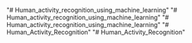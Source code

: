 "# Human_activity_recognition_using_machine_learning" 
"# Human_activity_recognition_using_machine_learning" 
"# Human_activity_recognition_using_machine_learning" 
"# Human_Activity_Recognition" 
"# Human_Activity_Recognition" 

